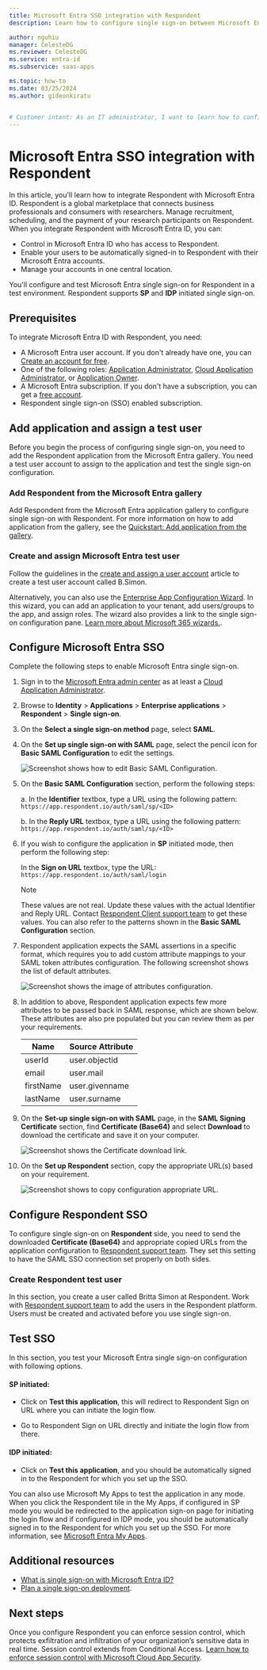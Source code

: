 ```yaml
---
title: Microsoft Entra SSO integration with Respondent
description: Learn how to configure single sign-on between Microsoft Entra ID and Respondent.

author: nguhiu
manager: CelesteDG
ms.reviewer: CelesteDG
ms.service: entra-id
ms.subservice: saas-apps

ms.topic: how-to
ms.date: 03/25/2024
ms.author: gideonkiratu


# Customer intent: As an IT administrator, I want to learn how to configure single sign-on between Microsoft Entra ID and Respondent so that I can control who has access to Respondent, enable automatic sign-in with Microsoft Entra accounts, and manage my accounts in one central location.
---
```


# Microsoft Entra SSO integration with Respondent

In this article, you'll learn how to integrate Respondent with Microsoft Entra ID. Respondent is a global marketplace that connects business professionals and consumers with researchers. Manage recruitment, scheduling, and the payment of your research participants on Respondent. When you integrate Respondent with Microsoft Entra ID, you can:

* Control in Microsoft Entra ID who has access to Respondent.
* Enable your users to be automatically signed-in to Respondent with their Microsoft Entra accounts.
* Manage your accounts in one central location.

You'll configure and test Microsoft Entra single sign-on for Respondent in a test environment. Respondent supports **SP** and **IDP** initiated single sign-on.

## Prerequisites

To integrate Microsoft Entra ID with Respondent, you need:

* A Microsoft Entra user account. If you don't already have one, you can [Create an account for free](https://azure.microsoft.com/free/?WT.mc_id=A261C142F).
* One of the following roles: [Application Administrator](/entra/identity/role-based-access-control/permissions-reference#application-administrator), [Cloud Application Administrator](/entra/identity/role-based-access-control/permissions-reference#cloud-application-administrator), or [Application Owner](/entra/fundamentals/users-default-permissions#owned-enterprise-applications).
* A Microsoft Entra subscription. If you don't have a subscription, you can get a [free account](https://azure.microsoft.com/free/).
* Respondent single sign-on (SSO) enabled subscription.

## Add application and assign a test user

Before you begin the process of configuring single sign-on, you need to add the Respondent application from the Microsoft Entra gallery. You need a test user account to assign to the application and test the single sign-on configuration.

<a name='add-respondent-from-the-azure-ad-gallery'></a>

### Add Respondent from the Microsoft Entra gallery

Add Respondent from the Microsoft Entra application gallery to configure single sign-on with Respondent. For more information on how to add application from the gallery, see the [Quickstart: Add application from the gallery](~/identity/enterprise-apps/add-application-portal.md).

<a name='create-and-assign-azure-ad-test-user'></a>

### Create and assign Microsoft Entra test user

Follow the guidelines in the [create and assign a user account](~/identity/enterprise-apps/add-application-portal-assign-users.md) article to create a test user account called B.Simon.

Alternatively, you can also use the [Enterprise App Configuration Wizard](https://portal.office.com/AdminPortal/home?Q=Docs#/azureadappintegration). In this wizard, you can add an application to your tenant, add users/groups to the app, and assign roles. The wizard also provides a link to the single sign-on configuration pane. [Learn more about Microsoft 365 wizards.](/microsoft-365/admin/misc/azure-ad-setup-guides). 

<a name='configure-azure-ad-sso'></a>

## Configure Microsoft Entra SSO

Complete the following steps to enable Microsoft Entra single sign-on.

1. Sign in to the [Microsoft Entra admin center](https://entra.microsoft.com) as at least a [Cloud Application Administrator](~/identity/role-based-access-control/permissions-reference.md#cloud-application-administrator).
1. Browse to **Identity** > **Applications** > **Enterprise applications** > **Respondent** > **Single sign-on**.
1. On the **Select a single sign-on method** page, select **SAML**.
1. On the **Set up single sign-on with SAML** page, select the pencil icon for **Basic SAML Configuration** to edit the settings.

   ![Screenshot shows how to edit Basic SAML Configuration.](common/edit-urls.png "Basic Configuration")

1. On the **Basic SAML Configuration** section, perform the following steps:

    a. In the **Identifier** textbox, type a URL using the following pattern:
    `https://app.respondent.io/auth/saml/sp/<ID>`

    b. In the **Reply URL** textbox, type a URL using the following pattern:
    `https://app.respondent.io/auth/saml/sp/<ID>`

1. If you wish to configure the application in **SP** initiated mode, then perform the following step:

    In the **Sign on URL** textbox, type the URL:
    `https://app.respondent.io/auth/saml/login`

    > [!NOTE]
    > These values are not real. Update these values with the actual Identifier and Reply URL. Contact [Respondent Client support team](mailto:enterprisesupport@respondent.io) to get these values. You can also refer to the patterns shown in the **Basic SAML Configuration** section.

1. Respondent application expects the SAML assertions in a specific format, which requires you to add custom attribute mappings to your SAML token attributes configuration. The following screenshot shows the list of default attributes.

	![Screenshot shows the image of attributes configuration.](common/default-attributes.png "Image")

1. In addition to above, Respondent application expects few more attributes to be passed back in SAML response, which are shown below. These attributes are also pre populated but you can review them as per your requirements.

	| Name |  Source Attribute|
	| ---------------|  --------- |
    | userId | user.objectid |
    | email | user.mail |
    | firstName | user.givenname |
    | lastName | user.surname |

1. On the **Set-up single sign-on with SAML** page, in the **SAML Signing Certificate** section,  find **Certificate (Base64)** and select **Download** to download the certificate and save it on your computer.

    ![Screenshot shows the Certificate download link.](common/certificatebase64.png "Certificate")

1. On the **Set up Respondent** section, copy the appropriate URL(s) based on your requirement.

	![Screenshot shows to copy configuration appropriate URL.](common/copy-configuration-urls.png "Metadata")

## Configure Respondent SSO

To configure single sign-on on **Respondent** side, you need to send the downloaded **Certificate (Base64)** and appropriate copied URLs from the application configuration to [Respondent support team](mailto:enterprisesupport@respondent.io). They set this setting to have the SAML SSO connection set properly on both sides.

### Create Respondent test user

In this section, you create a user called Britta Simon at Respondent. Work with [Respondent support team](mailto:enterprisesupport@respondent.io) to add the users in the Respondent platform. Users must be created and activated before you use single sign-on.

## Test SSO 

In this section, you test your Microsoft Entra single sign-on configuration with following options. 

#### SP initiated:

* Click on **Test this application**, this will redirect to Respondent Sign on URL where you can initiate the login flow.  

* Go to Respondent Sign on URL directly and initiate the login flow from there.

#### IDP initiated:

* Click on **Test this application**, and you should be automatically signed in to the Respondent for which you set up the SSO. 

You can also use Microsoft My Apps to test the application in any mode. When you click the Respondent tile in the My Apps, if configured in SP mode you would be redirected to the application sign-on page for initiating the login flow and if configured in IDP mode, you should be automatically signed in to the Respondent for which you set up the SSO. For more information, see [Microsoft Entra My Apps](/azure/active-directory/manage-apps/end-user-experiences#azure-ad-my-apps).

## Additional resources

* [What is single sign-on with Microsoft Entra ID?](~/identity/enterprise-apps/what-is-single-sign-on.md)
* [Plan a single sign-on deployment](~/identity/enterprise-apps/plan-sso-deployment.md).

## Next steps

Once you configure Respondent you can enforce session control, which protects exfiltration and infiltration of your organization’s sensitive data in real time. Session control extends from Conditional Access. [Learn how to enforce session control with Microsoft Cloud App Security](/cloud-app-security/proxy-deployment-aad).
